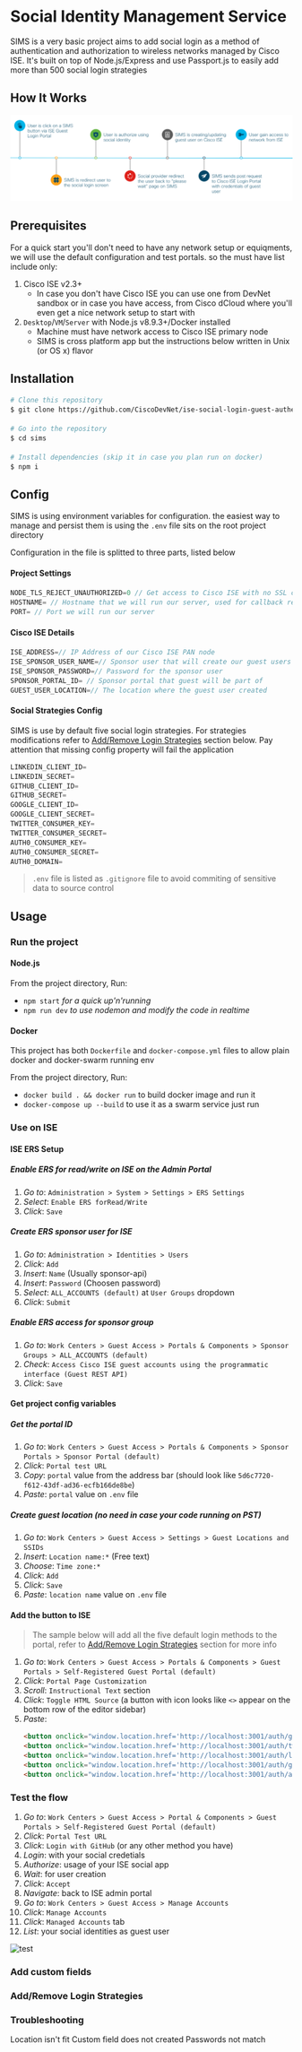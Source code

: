 # Social Identity Management Service
 SIMS is a very basic project aims to add social login as a method of authentication and authorization to wireless networks managed by Cisco ISE. It's built on top of Node.js/Express and use Passport.js to easily add more than 500 social login strategies
## How It Works
![flow](sims-flow.png)
## Prerequisites
For a quick start you'll don't need to have any network setup or equiqments, we will use the default configuration and test portals. so the must have list include only:
1. Cisco ISE v2.3+
    * In case you don't have Cisco ISE you can use one from DevNet sandbox or in case you have access, from Cisco dCloud where you'll even get a nice network setup to start with
2. `Desktop`/`VM`/`Server` with Node.js v8.9.3+/Docker installed
    * Machine must have network access to Cisco ISE primary node
    * SIMS is cross platform app but the instructions below written in Unix (or OS x) flavor
## Installation
```bash
# Clone this repository
$ git clone https://github.com/CiscoDevNet/ise-social-login-guest-authentication.git

# Go into the repository
$ cd sims

# Install dependencies (skip it in case you plan run on docker)
$ npm i
```
## Config
SIMS is using environment variables for configuration. the easiest way to manage and persist them is using the `.env` file sits on the root project directory

Configuration in the file is splitted to three parts, listed below
#### Project Settings
```javascript
NODE_TLS_REJECT_UNAUTHORIZED=0 // Get access to Cisco ISE with no SSL cert installed
HOSTNAME= // Hostname that we will run our server, used for callback redirection
PORT= // Port we will run our server
```
#### Cisco ISE Details
```javascript
ISE_ADDRESS=// IP Address of our Cisco ISE PAN node
ISE_SPONSOR_USER_NAME=// Sponsor user that will create our guest users
ISE_SPONSOR_PASSWORD=// Password for the sponsor user
SPONSOR_PORTAL_ID= // Sponsor portal that guest will be part of
GUEST_USER_LOCATION=// The location where the guest user created
```

#### Social Strategies Config
SIMS is use by default five social login strategies. For strategies modifications refer to [Add/Remove Login Strategies](#addremove-login-strategies) section below. Pay attention that missing config property will fail the application
```javascript
LINKEDIN_CLIENT_ID=
LINKEDIN_SECRET=
GITHUB_CLIENT_ID=
GITHUB_SECRET=
GOOGLE_CLIENT_ID=
GOOGLE_CLIENT_SECRET=
TWITTER_CONSUMER_KEY=
TWITTER_CONSUMER_SECRET=
AUTH0_CONSUMER_KEY=
AUTH0_CONSUMER_SECRET=
AUTH0_DOMAIN=
```

> `.env` file is listed as `.gitignore` file to avoid commiting of sensitive data to source control


## Usage
### Run the project
#### Node.js
From the project directory, Run:

* `npm start` _for a quick up'n'running_
* `npm run dev` _to use nodemon and modify the code in realtime_

#### Docker
This project has both `Dockerfile` and `docker-compose.yml` files to allow plain docker and docker-swarm running env


From the project directory, Run:

* `docker build . && docker run` to build docker image and run it
* `docker-compose up --build` to use it as a swarm service just run
### Use on ISE
#### ISE ERS Setup
##### Enable ERS for read/write on ISE on the Admin Portal
1. _Go to_: `Administration > System > Settings > ERS Settings`
2. _Select_: `Enable ERS forRead/Write`
3. _Click_: `Save`
##### Create ERS sponsor user for ISE
1. _Go to_: `Administration > Identities > Users`
2. _Click_: `Add`
3. _Insert_: `Name` (Usually sponsor-api)
4. _Insert_: `Password` (Choosen password)
5. _Select_: `ALL_ACCOUNTS (default)` at `User Groups` dropdown
6. _Click_: `Submit`
##### Enable ERS access for sponsor group
1. _Go to_: `Work Centers > Guest Access > Portals & Components > Sponsor Groups > ALL_ACCOUNTS (default)`
2. _Check_: `Access Cisco ISE guest accounts using the programmatic interface (Guest REST API)`
3. _Click_: `Save`
#### Get project config variables
##### Get the portal ID
1. _Go to_: `Work Centers > Guest Access > Portals & Components > Sponsor Portals > Sponsor Portal (default)`
2. _Click_: `Portal test URL`
3. _Copy_: `portal` value from the address bar (should look like `5d6c7720-f612-43df-ad36-ecfb166de8be`)
4. _Paste_: `portal` value on `.env` file
##### Create guest location (no need in case your code running on PST)
1. _Go to_: `Work Centers > Guest Access > Settings > Guest Locations and SSIDs`
2. _Insert_: `Location name:*` (Free text)
3. _Choose_: `Time zone:*`
4. _Click_: `Add`
5. _Click_: `Save`
6. _Paste_: `location name` value on `.env` file
#### Add the button to ISE
> The sample below will add all the five default login methods to the portal, refer to [Add/Remove Login Strategies](#addremove-login-strategies) section for more info
1. _Go to_: `Work Centers > Guest Access > Portals & Components > Guest Portals > Self-Registered Guest Portal (default)`
2. _Click_: `Portal Page Customization`
3. _Scroll_: `Instructional Text` section
4. _Click_: `Toggle HTML Source` (a button with icon looks like `<>` appear on the bottom row of the editor sidebar)
5. _Paste_:
    ```html
    <button onclick="window.location.href='http://localhost:3001/auth/google'+window.location.search+'&iseAddress='+window.location.host+'&token='+document.getElementsByName('token')[0].value">Login with Google</button>
    <button onclick="window.location.href='http://localhost:3001/auth/twitter'+window.location.search+'&iseAddress='+window.location.host+'&token='+document.getElementsByName('token')[0].value">Login with Twitter</button>
    <button onclick="window.location.href='http://localhost:3001/auth/linkedin'+window.location.search+'&iseAddress='+window.location.host+'&token='+document.getElementsByName('token')[0].value">Login with LinkedIn</button>
    <button onclick="window.location.href='http://localhost:3001/auth/github'+window.location.search+'&iseAddress='+window.location.host+'&token='+document.getElementsByName('token')[0].value">Login with Github</button>
    <button onclick="window.location.href='http://localhost:3001/auth/auth0'+window.location.search+'&iseAddress='+window.location.host+'&token='+document.getElementsByName('token')[0].value">Login with Auth0</button>
    ```

### Test the flow
1. _Go to_: `Work Centers > Guest Access > Portal & Components > Guest Portals > Self-Registered Guest Portal (default)`
2. _Click_: `Portal Test URL`
3. _Click_: `Login with GitHub` (or any other method you have)
4. _Login_: with your social credetials
5. _Authorize_: usage of your ISE social app
6. _Wait_: for user creation
7. _Click_: `Accept`
8. _Navigate_: back to ISE admin portal
9. _Go to_: `Work Centers > Guest Access > Manage Accounts`
10. _Click_: `Manage Accounts`
11. _Click_: `Managed Accounts` tab
12. _List_: your social identities as guest user

![test](sims-test-instructions.gif)
### Add custom fields

### Add/Remove Login Strategies

### Troubleshooting
Location isn't fit
Custom field does not created
Passwords not match
